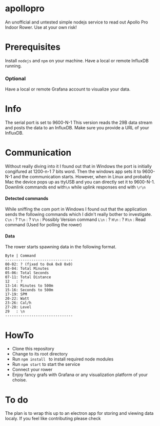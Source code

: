 # apollopro
An unofficial and untested simple nodejs service to read out Apollo Pro Indoor Rower. Use at your own risk!

# Prerequisites
Install `nodejs` and `npm` on your machine.
Have a local or remote InfluxDB running.

### Optional
Have a local or remote Grafana account to visualize your data.

# Info
The serial port is set to 9600-N-1
This version reads the 29B data stream and posts the data to an InfluxDB. Make sure you provide a URL of your InfluxDB.

# Communication
Without really diving into it I found out that in Windows the port is initially congifured at 1200-n-1 7 bits word. Then the windows app sets it to 9600-N-1 and the communication starts. However, when in Linux and probably Mac the device pops up as ttyUSB and you can directly set it to 9600-N-1. Downlink commands end with`\n` while uplink responses end with `\r\n`

#### Detected commands
While sniffing the com port in Windows I found out that the application sends the following commands which I didn't really bother to investigate.
`C\n` : ?
`T\n` : ?
`V\n` : Possibly Version command
`L\n` : ?
`H\n` : ?
`R\n` : Read command (Used for polling the rower)

#### Data  
The rower starts spawning data in the following format.
```
Byte | Command
-------------------------------
00-02: ? (fixed to 0xA 0x8 0x0)
03-04: Total Minutes
05-06: Total Seconds
07-11: Total Distance
12   : ?
13-14: Minutes to 500m
15-16: Seconds to 500m
17-19: SPM
20-22: Watt
23-26: Cal/h
27-28: Level
29   : \n
-------------------------------
```

# HowTo
- Clone this repository
- Change to its root directory
- Run `npm install ` to install required node modules
- Run `npm start` to start the service
- Connect your rower
- Enjoy fancy grafs with Grafana or any visualization platform of your choise.

# To do
The plan is to wrap this up to an electron app for storing and viewing data localy. If you feel like contributing please check 
